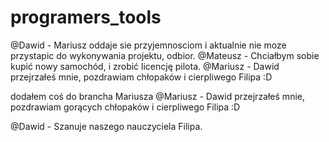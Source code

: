 # programers_tools

@Dawid - Mariusz oddaje sie przyjemnosciom i aktualnie nie moze przystapic do wykonywania projektu, odbior.
@Mateusz - Chciałbym sobie kupić nowy samochód, i zrobić licencję pilota.
@Mariusz - Dawid przejrzałeś mnie, pozdrawiam chłopaków i cierpliwego Filipa :D
>
dodałem coś do brancha Mariusza
@Mariusz - Dawid przejrzałeś mnie, pozdrawiam gorących chłopaków i cierpliwego Filipa :D

@Dawid - Szanuje naszego nauczyciela Filipa.
